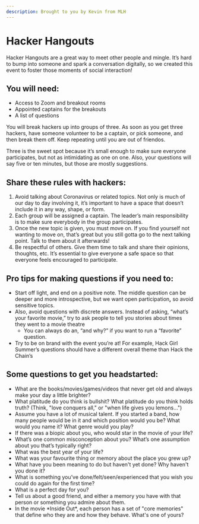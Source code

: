 ```yaml
---
description: Brought to you by Kevin from MLH
---
```


# Hacker Hangouts

Hacker Hangouts are a great way to meet other people and mingle. It’s hard to bump into someone and spark a conversation digitally, so we created this event to foster those moments of social interaction!

## **You will need:**

* Access to Zoom and breakout rooms
* Appointed captains for the breakouts
* A list of questions

You will break hackers up into groups of three. As soon as you get three hackers, have someone volunteer to be a captain, or pick someone, and then break them off. Keep repeating until you are out of friendos.

Three is the sweet spot because it’s small enough to make sure everyone participates, but not as intimidating as one on one. Also, your questions will say five or ten minutes, but those are mostly suggestions.

## **Share these rules with hackers:**

1. Avoid talking about Coronavirus or related topics. Not only is much of our day to day involving it, it’s important to have a space that doesn’t include it in any way, shape, or form.&#x20;
2. Each group will be assigned a captain. The leader’s main responsibility is to make sure everybody in the group participates.
3. Once the new topic is given, you must move on. If you find yourself not wanting to move on, that’s great but you still gotta go to the next talking point. Talk to them about it afterwards!
4. Be respectful of others. Give them time to talk and share their opinions, thoughts, etc. It’s essential to give everyone a safe space so that everyone feels encouraged to participate.&#x20;

## **Pro tips for making questions if you need to:**

* Start off light, and end on a positive note. The middle question can be deeper and more introspective, but we want open participatio&#x6E;**,** so avoid sensitive topics.
* Also, avoid questions with discrete answers. Instead of asking, “what’s your favorite movie,” try to ask people to tell you stories about times they went to a movie theatre
  * You can always do an, “and why?” if you want to run a “favorite” question.
* Try to be on brand with the event you’re at! For example, Hack Girl Summer’s questions should have a different overall theme than Hack the Chain’s

## Some questions to get you headstarted:

* What are the books/movies/games/videos that never get old and always make your day a little brighter?
* What platitude do you think is bullshit? What platitude do you think holds truth? (Think, "love conquers all," or "when life gives you lemons...")
* Assume you have a lot of musical talent. If you started a band, how many people would be in it and which position would you be? What would you name it? What genre would you play?
* If there was a biopic about you, who would star in the movie of your life?
* What’s one common misconception about you? What’s one assumption about you that’s typically right?
* What was the best year of your life?
* What was your favourite thing or memory about the place you grew up?
* What have you been meaning to do but haven't yet done? Why haven't you done it?&#x20;
* What is something you’ve done/felt/seen/experienced that you wish you could do again for the first time?
* What is a perfect day for you?
* Tell us about a good friend, and either a memory you have with that person or something you admire about them.
* In the movie \*Inside Out\*, each person has a set of "core memories" that define who they are and how they behave. What's one of yours?
